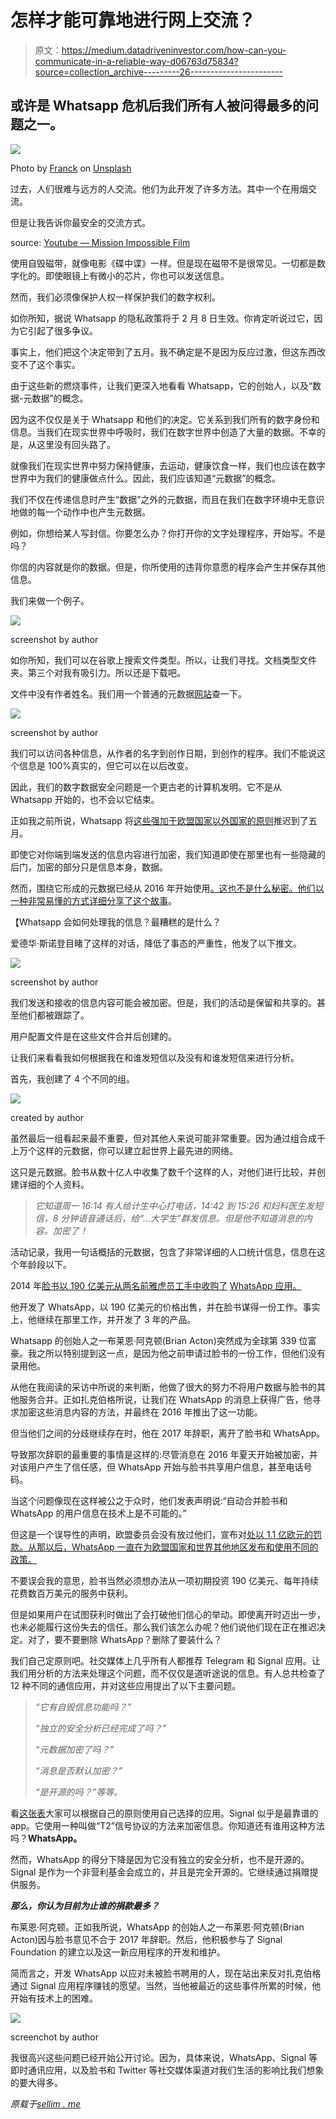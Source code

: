 # 怎样才能可靠地进行网上交流？

> 原文：<https://medium.datadriveninvestor.com/how-can-you-communicate-in-a-reliable-way-d06763d75834?source=collection_archive---------26----------------------->

## 或许是 Whatsapp 危机后我们所有人被问得最多的问题之一。

![](img/62b0d68dfbdea74bd56a4eb4393f8de5.png)

Photo by [Franck](https://unsplash.com/@franckinjapan?utm_source=medium&utm_medium=referral) on [Unsplash](https://unsplash.com?utm_source=medium&utm_medium=referral)

过去，人们很难与远方的人交流。他们为此开发了许多方法。其中一个在用烟交流。

但是让我告诉你最安全的交流方式。

source: [Youtube — Mission Impossible Film](https://www.youtube.com/watch?v=MA2KmJMKFrQ)

使用自毁磁带，就像电影《碟中谍》一样。但是现在磁带不是很常见。一切都是数字化的。即使眼镜上有微小的芯片，你也可以发送信息。

然而，我们必须像保护人权一样保护我们的数字权利。

如你所知，据说 Whatsapp 的隐私政策将于 2 月 8 日生效。你肯定听说过它，因为它引起了很多争议。

事实上，他们把这个决定带到了五月。我不确定是不是因为反应过激，但这东西改变不了这个事实。

由于这些新的燃烧事件，让我们更深入地看看 Whatsapp，它的创始人，以及“数据-元数据”的概念。

因为这不仅仅是关于 Whatsapp 和他们的决定。它关系到我们所有的数字身份和信息。当我们在现实世界中呼吸时，我们在数字世界中创造了大量的数据。不幸的是，从这里没有回头路了。

就像我们在现实世界中努力保持健康，去运动，健康饮食一样，我们也应该在数字世界中为我们的健康做点什么。因此，我们应该知道“元数据”的概念。

我们不仅在传递信息时产生“数据”之外的元数据，而且在我们在数字环境中无意识地做的每一个动作中也产生元数据。

例如，你想给某人写封信。你要怎么办？你打开你的文字处理程序，开始写。不是吗？

你信的内容就是你的数据。但是，你所使用的违背你意愿的程序会产生并保存其他信息。

我们来做一个例子。

![](img/76e9d7a80fe14a67620ef83847535a49.png)

screenshot by author

如你所知，我们可以在谷歌上搜索文件类型。所以，让我们寻找。文档类型文件夹。第三个对我有吸引力。所以还是下载吧。

文件中没有作者姓名。我们用一个普通的元数据[网站](https://www.metadata2go.com)查一下。

![](img/0e6a22aafe68878f68e29ad6fd47b1d7.png)

screenshot by author

我们可以访问各种信息，从作者的名字到创作日期，到创作的程序。我们不能说这个信息是 100%真实的，但它可以在以后改变。

因此，我们的数字数据安全问题是一个更古老的计算机发明。它不是从 Whatsapp 开始的，也不会以它结束。

正如我之前所说，Whatsapp 将[这些强加于欧盟国家以外国家的原则](https://www.whatsapp.com/legal/updates/privacy-policy/?lang=en)推迟到了五月。

即使它对你端到端发送的信息内容进行加密，我们知道即使在那里也有一些隐藏的后门，加密的部分只是信息本身，数据。

然而，围绕它形成的元数据已经从 2016 年开始使用[。这也不是什么秘密。他们](https://techcrunch.com/2016/08/25/whatsapp-to-share-user-data-with-facebook-for-ad-targeting-heres-how-to-opt-out/)[以一种非常易懂的方式详细分享了这个故事](https://www.whatsapp.com/legal/privacy-policy)。

【Whatsapp 会如何处理我的信息？最糟糕的是什么？

爱德华·斯诺登目睹了这样的对话，降低了事态的严重性，他发了以下推文。

![](img/84fafc130b576a9391a35e35e5dc30c8.png)

screenshot by author

我们发送和接收的信息内容可能会被加密。但是，我们的活动是保留和共享的。甚至他们都被跟踪了。

用户配置文件是在这些文件合并后创建的。

让我们来看看我如何根据我在和谁发短信以及没有和谁发短信来进行分析。

首先，我创建了 4 个不同的组。

![](img/2edc2866a4967a6e04a1c44e49585cd7.png)

created by author

虽然最后一组看起来最不重要，但对其他人来说可能非常重要。因为通过组合成千上万个这样的元数据，你可以建立起世界上最先进的网络。

这只是元数据。脸书从数十亿人中收集了数千个这样的人，对他们进行比较，并创建详细的个人资料。

> *它知道周一 16:14 有人给计生中心打电话，14:42 到 15:26 和妇科医生发短信，8 分钟语音通话后，给“…大学生”群发信息。但是他不知道消息的内容。加密了！*

活动记录，我用一句话概括的元数据，包含了非常详细的人口统计信息，信息在这个年龄段以下。

2014 年[脸书以 190 亿美元从两名前雅虎员工手中收购了](https://about.fb.com/news/2014/02/facebook-to-acquire-whatsapp/) [WhatsApp 应用。](https://www.wired.com/2015/10/whatsapps-co-founder-on-how-the-iconoclastic-app-got-huge/)

他开发了 WhatsApp，以 190 亿美元的价格出售，并在脸书谋得一份工作。事实上，他继续在那里工作，并开发了 3 年的产品。

Whatsapp 的创始人之一布莱恩·阿克顿(Brian Acton)突然成为全球第 339 位富豪。我之所以特别提到这一点，是因为他之前申请过脸书的一份工作，但他们没有录用他。

从他在我阅读的采访中所说的来判断，他做了很大的努力不将用户数据与脸书的其他服务合并。正如扎克伯格所说，让我们在 WhatsApp 的消息上获得广告，他寻求加密这些消息内容的方法，并最终在 2016 年推出了这一功能。

但当他们之间的分歧继续存在时，他在 2017 年辞职，离开了脸书和 WhatsApp。

导致那次辞职的最重要的事情是这样的:尽管消息在 2016 年夏天开始被加密，并对该用户产生了信任感，但 WhatsApp 开始与脸书共享用户信息，甚至电话号码。

当这个问题像现在这样被公之于众时，他们发表声明说:“自动合并脸书和 WhatsApp 的用户信息在技术上是不可能的。”

但这是一个误导性的声明，欧盟委员会没有放过他们，宣布对[处以 1.1 亿欧元的罚款。从那以后，WhatsApp 一直在为欧盟国家和世界其他地区发布和使用不同的政策。](https://ec.europa.eu/commission/presscorner/api/files/document/print/en/ip_17_1369/IP_17_1369_EN.pdf)

不要误会我的意思，脸书当然必须想办法从一项初期投资 190 亿美元、每年持续花费数百万美元的服务中获利。

但是如果用户在试图获利时做出了会打破他们信心的举动。即使离开时迈出一步，也未必能履行这份失去的信任。那么我们该怎么办呢？他们说他们现在正在推迟决定。对了，要不要删除 WhatsApp？删除了要装什么？

我们自己定原则吧。社交媒体上几乎所有人都推荐 Telegram 和 Signal 应用。让我们用分析的方法来处理这个问题，而不仅仅是道听途说的信息。有人总共检查了 12 种不同的通信应用，并对这些应用提出了以下主要问题。

> *“它有自毁信息功能吗？”*
> 
> *“独立的安全分析已经完成了吗？”*
> 
> *“元数据加密了吗？”*
> 
> *“消息是否默认加密？”*
> 
> *“是开源的吗？”等等。*

看[这张表](https://www.securemessagingapps.com)大家可以根据自己的原则使用自己选择的应用。Signal 似乎是最靠谱的 app。它使用一种叫做“T2”信号协议的方法来加密信息。你知道还有谁用这种方法吗？**WhatsApp。**

然而，WhatsApp 的得分下降是因为它没有独立的安全分析，也不是开源的。Signal 是作为一个非营利基金会成立的，并且是完全开源的。它继续通过捐赠提供服务。

***那么，你认为目前为止谁的捐款最多？***

布莱恩·阿克顿。正如我所说，WhatsApp 的创始人之一布莱恩·阿克顿(Brian Acton)因与脸书意见不合于 2017 年辞职。然后，他积极参与了 Signal Foundation 的建立以及这一新应用程序的开发和维护。

简而言之，开发 WhatsApp 以应对未被脸书聘用的人，现在站出来反对扎克伯格通过 Signal 应用程序赚钱的愿望。当然，当他被最近的这些事件所累的时候，他开始有技术上的困难。

![](img/baefdcfc2d040415f4db7250f063c9b5.png)

screenchot by author

我很高兴这些问题已经开始公开讨论。因为，具体来说，WhatsApp、Signal 等即时通讯应用，以及脸书和 Twitter 等社交媒体渠道对我们生活的影响比我们想象的要大得多。

*原载于*[*sellim . me*](http://sellim.me)
